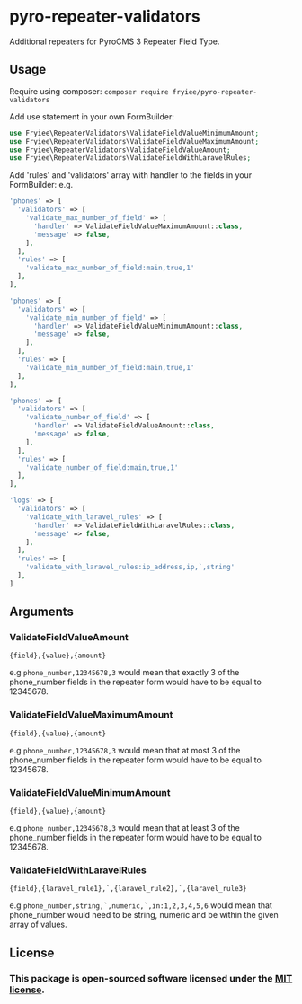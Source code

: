 # pyro-repeater-validators
Additional repeaters for PyroCMS 3 Repeater Field Type.

## Usage
Require using composer: `composer require fryiee/pyro-repeater-validators`

Add use statement in your own FormBuilder:
```php
use Fryiee\RepeaterValidators\ValidateFieldValueMinimumAmount;
use Fryiee\RepeaterValidators\ValidateFieldValueMaximumAmount;
use Fryiee\RepeaterValidators\ValidateFieldValueAmount;
use Fryiee\RepeaterValidators\ValidateFieldWithLaravelRules;
```

Add 'rules' and 'validators' array with handler to the fields in your FormBuilder:
e.g.
```php
'phones' => [
  'validators' => [
    'validate_max_number_of_field' => [
      'handler' => ValidateFieldValueMaximumAmount::class,
      'message' => false,
    ],
  ],
  'rules' => [
    'validate_max_number_of_field:main,true,1'  
  ],
],
```

```php
'phones' => [
  'validators' => [
    'validate_min_number_of_field' => [
      'handler' => ValidateFieldValueMinimumAmount::class,
      'message' => false,
    ],
  ],
  'rules' => [
    'validate_min_number_of_field:main,true,1'  
  ],
],
```

```php
'phones' => [
  'validators' => [
    'validate_number_of_field' => [
      'handler' => ValidateFieldValueAmount::class,
      'message' => false,
    ],
  ],
  'rules' => [
    'validate_number_of_field:main,true,1'  
  ],
],
```

```php
'logs' => [
  'validators' => [
    'validate_with_laravel_rules' => [
      'handler' => ValidateFieldWithLaravelRules::class,
      'message' => false,
    ],
  ],
  'rules' => [
    'validate_with_laravel_rules:ip_address,ip,`,string'
  ],
]
```

## Arguments
### ValidateFieldValueAmount
```{field},{value},{amount}```

e.g ```phone_number,12345678,3``` would mean that exactly 3 of the phone_number fields in the repeater form would have to be equal to 12345678.

### ValidateFieldValueMaximumAmount
```{field},{value},{amount}```

e.g ```phone_number,12345678,3``` would mean that at most 3 of the phone_number fields in the repeater form would have to be equal to 12345678.

### ValidateFieldValueMinimumAmount
```{field},{value},{amount}```

e.g ```phone_number,12345678,3``` would mean that at least 3 of the phone_number fields in the repeater form would have to be equal to 12345678.

### ValidateFieldWithLaravelRules
```{field},{laravel_rule1},`,{laravel_rule2},`,{laravel_rule3}```

e.g ```phone_number,string,`,numeric,`,in:1,2,3,4,5,6``` would mean that phone_number would need to be string, numeric and be within the given array of values.

## License
### This package is open-sourced software licensed under the [MIT license](http://opensource.org/licenses/MIT).
